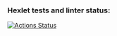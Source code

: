 ### Hexlet tests and linter status:
[![Actions Status](https://github.com/valentina-klenina/python-project-lvl1/workflows/hexlet-check/badge.svg)](https://github.com/valentina-klenina/python-project-lvl1/actions)